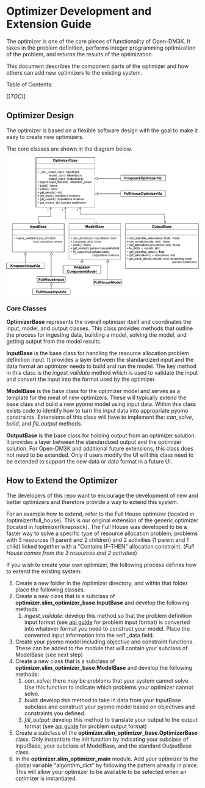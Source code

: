 # Optimizer Development and Extension Guide #

The optimizer is one of the core pieces of functionality of Open-DM3K.  It takes in the problem definition, performs integer programming optimization of the problem, and returns the results of the optimization.

This document describes the component parts of the optimizer and how others can add new optimizers to the existing system.

Table of Contents:

[[_TOC_]]

## Optimizer Design ##

The optimizer is based on a flexible software design with the goal to make it easy to create new optimizers.

The core classes are shown in the diagram below.

![class diagram](./pictures/optimizer_class_diagram.png)

### Core Classes ###

**OptimizerBase** represents the overall optimizer itself and coordinates the input, model, and output classes.  This class provides methods that outline the process for ingesting data, building a model, solving the model, and getting output from the model results.

**InputBase** is the base class for handling the resource allocation problem definition input. It provides a layer between the standardized input and the data format an optimizer needs to build and run the model.  The key method in this class is the *ingest_validate* method which is used to validate the input and convert the input into the format used by the optimizer.

**ModelBase** is the base class for the optimizer model and serves as a template for the meat of new optimizers.  These will typically extend the base class and build a new pyomo model using input data.  Within this class exists code to identify how to turn the input data into appropriate pyomo constraints.  Extensions of this class will have to implement the: *can_solve*, *build*, and *fill_output* methods.

**OutputBase** is the base class for holding output from an optimizer solution.  It provides a layer between the standardized output and the optimizer solution.  For Open-DM3K and additional future extensions, this class does not need to be extended.  Only if users modify the UI will this class need to be extended to support the new data or data format in a future UI.

## How to Extend the Optimizer ##

The developers of this repo want to encourage the development of new and better optimizers and therefore provide a way to extend this system.

For an example how to extend, refer to the Full House optimizer (located in /optimizer/full_house).  This is our original extension of the generic optimizer (located in /optimizer/knapsack).  The Full House was developed to be a faster way to solve a specific type of resource allocation problem; problems with 3 resources (1 parent and 2 children) and 2 activities (1 parent and 1 child) linked together with a "Contains IF-THEN" allocation constraint.  (*Full House comes from the 3 resources and 2 activities*)

If you wish to create your own optimizer, the following process defines how to extend the existing system:

1. Create a new folder in the /optimizer directory, and within that folder place the following classes.
2. Create a new class that is a subclass of **optimizer.slim_optimizer_base.InputBase** and develop the following methods:
   1. *ingest_validate*:  develop this method so that the problem definition input format (see [api guide](/docs/api_devGuide.md) for problem input format) is converted into whatever format you need to construct your model.  Place the converted input information into the self._data field.
3. Create your pyomo model including objective and constraint functions.  These can be added to the module that will contain your subclass of ModelBase (see next step)
4. Create a new class that is a subclass of **optimizer.slim_optimizer_base.ModelBase** and develop the following methods:
   1. *can_solve*: there may be problems that your system cannot solve.  Use this function to indicate which problems your optimizer cannot solve.
   2. *build*: develop this method to take in data from your InputBase subclass and construct your pyomo model based on objectives and constraints you defined.
   3. *fill_output*: develop this method to translate your output to the output format (see [api guide](/docs/api_devGuide.md) for problem output format)
5. Create a subclass of the **optimizer.slim_optimizer_base.OptimizerBase** class.  Only instantiate the init function by indicating your subclass of InputBase, your subclass of ModelBase, and the standard OutputBase class.  
6. In the **optimizer.slim_optimizer_main** module. Add your optimizer to the global variable "algorithm_dict" by following the pattern already in place.  This will allow your optimizer to be available to be selected when an optimizer is instantiated.
